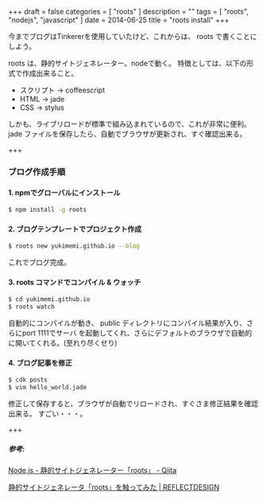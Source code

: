 +++
draft = false
categories = [ "roots" ]
description = ""
tags = [ "roots", "nodejs", "javascript" ]
date = 2014-06-25
title = "roots install"
+++

今までブログはTinkererを使用していたけど、これからは、 roots で書くことにしよう。

roots は、静的サイトジェネレーター。nodeで動く。
特徴としては、以下の形式で作成出来ること。

* スクリプト -> coffeescript
* HTML -> jade
* CSS -> stylus

しかも、ライブリロードが標準で組み込まれているので、これが非常に便利。
jade ファイルを保存したら、自動でブラウザが更新され、すぐ確認出来る。

+++

### ブログ作成手順

#### 1. npmでグローバルにインストール

```sh
$ npm install -g roots
```

#### 2. ブログテンプレートでプロジェクト作成

```sh
$ roots new yukimemi.github.io --blog
```
これでブログ完成。

#### 3. roots コマンドでコンパイル & ウォッチ

```sh
$ cd yukimemi.github.io
$ roots watch
```

自動的にコンパイルが動き、 public ディレクトリにコンパイル結果が入り、さらにport 1111でサーバ
を起動してくれ、さらにデフォルトのブラウザで自動的に開いてくれる。(至れり尽くせり)

#### 4. ブログ記事を修正

```sh
$ cdk posts
$ vim hello_world.jade
```

修正して保存すると、ブラウザが自動でリロードされ、すぐさま修正結果を確認出来る。
すごい・・・。

+++

##### 参考:

[Node.js - 静的サイトジェネレーター「roots」 - Qiita](http://qiita.com/morishitter/items/b708a11e09b6fcb2f751)

[静的サイトジェネレータ「roots」を触ってみた | REFLECTDESIGN](http://re-dzine.net/2013/02/roots/)


